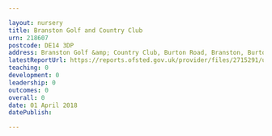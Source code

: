 ```yaml
---

layout: nursery
title: Branston Golf and Country Club
urn: 218607
postcode: DE14 3DP
address: Branston Golf &amp; Country Club, Burton Road, Branston, Burton-on-Trent, Staffordshire, DE14 3DP
latestReportUrl: https://reports.ofsted.gov.uk/provider/files/2715291/urn/218607.pdf
teaching: 0
development: 0
leadership: 0
outcomes: 0
overall: 0
date: 01 April 2018 
datePublish: 

---
```

